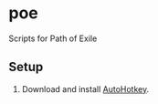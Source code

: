 # poe
Scripts for Path of Exile

## Setup

1. Download and install [AutoHotkey](http://ahkscript.org/download/ahk-install.exe).
